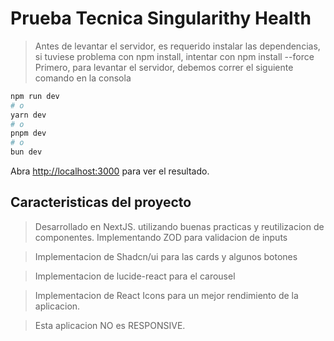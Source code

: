 # Prueba Tecnica Singularithy Health

> Antes de levantar el servidor, es requerido instalar las dependencias, si tuviese problema con npm install, intentar con npm install --force
Primero, para levantar el servidor, debemos correr el siguiente comando en la consola

```bash
npm run dev
# o
yarn dev
# o
pnpm dev
# o
bun dev
```

Abra [http://localhost:3000](http://localhost:3000) para ver el resultado.

## Caracteristicas del proyecto

> Desarrollado en NextJS. utilizando buenas practicas y reutilizacion de componentes. Implementando ZOD para validacion de inputs

> Implementacion de Shadcn/ui para las cards y algunos botones

> Implementacion de lucide-react para el carousel

> Implementacion de React Icons para un mejor rendimiento de la aplicacion.

> Esta aplicacion NO es RESPONSIVE.
